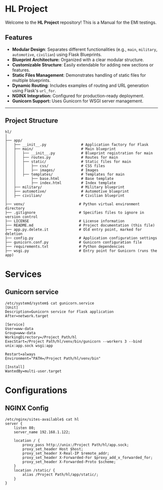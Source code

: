 # HL Project

Welcome to the **HL Project** repository! This is a Manual for the EMI testings.

## Features

- **Modular Design**: Separates different functionalities (e.g., `main`, `military`, `automotive`, `civilian`) using Flask Blueprints.
- **Blueprint Architecture:** Organized with a clear modular structure.
- **Customizable Structure**: Easily extendable for adding new sections or features.
- **Static Files Management**: Demonstrates handling of static files for multiple blueprints.
- **Dynamic Routing**: Includes examples of routing and URL generation using Flask's `url_for`.
- **NGINX Integration:** Configured for production-ready deployment.
- **Gunicorn Support:** Uses Gunicorn for WSGI server management.

---

## Project Structure

```plaintext
hl/
│
├── app/
│   ├── __init__.py                # Application factory for Flask
│   ├── main/                      # Main blueprint
│   │   ├── __init__.py            # Blueprint registration for main
│   │   ├── routes.py              # Routes for main
│   │   ├── static/                # Static files for main
│   │   │   ├── css/               # CSS files
│   │   │   ├── images/            # Images
│   │   ├── templates/             # Templates for main
│   │       ├── base.html          # Base template
│   │       ├── index.html         # Index template
│   ├── military/                  # Military blueprint
│   ├── automotive/                # Automotive blueprint
│   ├── civilian/                  # Civilian blueprint
│
├── venv/                         # Python virtual environment directory
├── .gitignore                    # Specifies files to ignore in version control
├── LICENSE                       # License information
├── README.md                     # Project documentation (this file)
├── app.py.delete.it              # Old entry point, marked for deletion
├── config.py                     # Application configuration settings
├── gunicorn.conf.py              # Gunicorn configuration file
├── requirements.txt              # Python dependencies
├── wsgi.py                       # Entry point for Gunicorn (runs the app)
```

# Services
## Gunicorn service
```plaintext
/etc/systemd/system$ cat gunicorn.service 
[Unit]
Description=Gunicorn service for Flask application
After=network.target

[Service]
User=www-data
Group=www-data
WorkingDirectory=/Project Path/hl
ExecStart=/Project Path/hl/venv/bin/gunicorn --workers 3 --bind unix:app.sock wsgi:app

Restart=always
Environment="PATH=/Project Path/hl/venv/bin"

[Install]
WantedBy=multi-user.target
```

# Configurations
## NGINX Config
```Plaintext
/etc/nginx/sites-available$ cat hl 
server {
    listen 80;
    server_name 192.168.1.122;

    location / {
        proxy_pass http://unix:/Project Path/hl/app.sock;
        proxy_set_header Host $host;
        proxy_set_header X-Real-IP $remote_addr;
        proxy_set_header X-Forwarded-For $proxy_add_x_forwarded_for;
        proxy_set_header X-Forwarded-Proto $scheme;
    }
    location /static/ {
        alias /Project Path/hl/app/static/;
    }
}